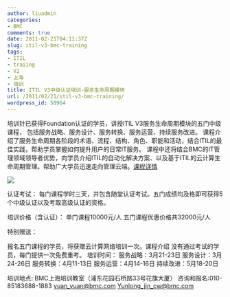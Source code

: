 ```yaml
---
author: liuadmin
categories:
- BMC
comments: true
date: 2011-02-21T04:11:37Z
slug: itil-v3-bmc-training
tags:
- ITIL
- traiing
- V2
- 上海
- 培训
title: ITIL V3中级认证培训-服务生命周期模块
url: /2011/02/21/itil-v3-bmc-training/
wordpress_id: 50964
---
```


培训针已获得Foundation认证的学员，讲授ITIL V3服务生命周期模块的五门中级课程， 包括服务战略、服务设计、服务转换、服务运营、持续服务改进。
课程介绍了服务生命周期各阶段的术语、流程、结构、角色、职能和活动，结合ITIL的最佳实践，帮助学员掌握如何提升用户的日常IT服务。
课程中还将结合BMC的IT管理领域领导者优势，向学员介绍ITIL的自动化解决方案、以及基于ITIL的云计算生命周期管理。帮助广大学员迅速走向管理云端。[课程详情](http://www.bmc.com/education/learning-paths/itil-v3-certification-path.html)

[![](http://media.cms.bmc.com/images/edu-banner_solution_adoption_plan.jpg)](http://www.bmc.com/education/bsm-training-solution-adoption-plan.html)

认证考试：
每门课程学时三天，并包含随堂认证考试。五门成绩均及格即可获得5个中级认证以及考取高级认证的资格。

培训价格（含认证）：
单门课程10000元/人
五门课程优惠价格共32000元/人

特别赠送：


报名五门课程的学员，将获赠云计算网络培训一次。课程介绍
没有通过考试的学员，每门提供一次免费重考。
培训时间：
服务战略：3月21-23日
服务设计：3月24-26日
服务转换：4月11-13日
服务运营：4月14-16日
持续改进：5月18-20日

培训地点: BMC上海培训教室（浦东花园石桥路33号花旗大厦）
咨询和报名:010-85183688-1883  yuan_yuan@bmc.com  Yunlong_jin_cw@bmc.com
